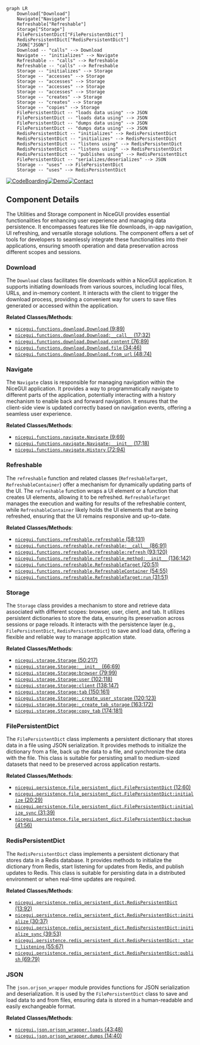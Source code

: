 ```mermaid
graph LR
    Download["Download"]
    Navigate["Navigate"]
    Refreshable["Refreshable"]
    Storage["Storage"]
    FilePersistentDict["FilePersistentDict"]
    RedisPersistentDict["RedisPersistentDict"]
    JSON["JSON"]
    Download -- "calls" --> Download
    Navigate -- "initializes" --> Navigate
    Refreshable -- "calls" --> Refreshable
    Refreshable -- "calls" --> Refreshable
    Storage -- "initializes" --> Storage
    Storage -- "accesses" --> Storage
    Storage -- "accesses" --> Storage
    Storage -- "accesses" --> Storage
    Storage -- "accesses" --> Storage
    Storage -- "creates" --> Storage
    Storage -- "creates" --> Storage
    Storage -- "copies" --> Storage
    FilePersistentDict -- "loads data using" --> JSON
    FilePersistentDict -- "loads data using" --> JSON
    FilePersistentDict -- "dumps data using" --> JSON
    FilePersistentDict -- "dumps data using" --> JSON
    RedisPersistentDict -- "initializes" --> RedisPersistentDict
    RedisPersistentDict -- "initializes" --> RedisPersistentDict
    RedisPersistentDict -- "listens using" --> RedisPersistentDict
    RedisPersistentDict -- "listens using" --> RedisPersistentDict
    RedisPersistentDict -- "publishes using" --> RedisPersistentDict
    FilePersistentDict -- "serializes/deserializes" --> JSON
    Storage -- "uses" --> FilePersistentDict
    Storage -- "uses" --> RedisPersistentDict
```
[![CodeBoarding](https://img.shields.io/badge/Generated%20by-CodeBoarding-9cf?style=flat-square)](https://github.com/CodeBoarding/CodeBoarding)[![Demo](https://img.shields.io/badge/Try%20our-Demo-blue?style=flat-square)](https://www.codeboarding.org/demo)[![Contact](https://img.shields.io/badge/Contact%20us%20-%20codeboarding@gmail.com-lightgrey?style=flat-square)](mailto:codeboarding@gmail.com)

## Component Details

The Utilities and Storage component in NiceGUI provides essential functionalities for enhancing user experience and managing data persistence. It encompasses features like file downloads, in-app navigation, UI refreshing, and versatile storage solutions. The component offers a set of tools for developers to seamlessly integrate these functionalities into their applications, ensuring smooth operation and data preservation across different scopes and sessions.

### Download
The `Download` class facilitates file downloads within a NiceGUI application. It supports initiating downloads from various sources, including local files, URLs, and in-memory content. It interacts with the client to trigger the download process, providing a convenient way for users to save files generated or accessed within the application.


**Related Classes/Methods**:

- <a href="https://github.com/zauberzeug/nicegui/blob/master/nicegui/functions/download.py#L9-L89" target="_blank" rel="noopener noreferrer">`nicegui.functions.download.Download` (9:89)</a>
- <a href="https://github.com/zauberzeug/nicegui/blob/master/nicegui/functions/download.py#L17-L32" target="_blank" rel="noopener noreferrer">`nicegui.functions.download.Download:__call__` (17:32)</a>
- <a href="https://github.com/zauberzeug/nicegui/blob/master/nicegui/functions/download.py#L76-L89" target="_blank" rel="noopener noreferrer">`nicegui.functions.download.Download.content` (76:89)</a>
- <a href="https://github.com/zauberzeug/nicegui/blob/master/nicegui/functions/download.py#L34-L46" target="_blank" rel="noopener noreferrer">`nicegui.functions.download.Download.file` (34:46)</a>
- <a href="https://github.com/zauberzeug/nicegui/blob/master/nicegui/functions/download.py#L48-L74" target="_blank" rel="noopener noreferrer">`nicegui.functions.download.Download.from_url` (48:74)</a>


### Navigate
The `Navigate` class is responsible for managing navigation within the NiceGUI application. It provides a way to programmatically navigate to different parts of the application, potentially interacting with a history mechanism to enable back and forward navigation. It ensures that the client-side view is updated correctly based on navigation events, offering a seamless user experience.


**Related Classes/Methods**:

- <a href="https://github.com/zauberzeug/nicegui/blob/master/nicegui/functions/navigate.py#L9-L69" target="_blank" rel="noopener noreferrer">`nicegui.functions.navigate.Navigate` (9:69)</a>
- <a href="https://github.com/zauberzeug/nicegui/blob/master/nicegui/functions/navigate.py#L17-L18" target="_blank" rel="noopener noreferrer">`nicegui.functions.navigate.Navigate:__init__` (17:18)</a>
- <a href="https://github.com/zauberzeug/nicegui/blob/master/nicegui/functions/navigate.py#L72-L94" target="_blank" rel="noopener noreferrer">`nicegui.functions.navigate.History` (72:94)</a>


### Refreshable
The `refreshable` function and related classes (`RefreshableTarget`, `RefreshableContainer`) offer a mechanism for dynamically updating parts of the UI. The `refreshable` function wraps a UI element or a function that creates UI elements, allowing it to be refreshed. `RefreshableTarget` manages the execution and waiting for results of the refreshable content, while `RefreshableContainer` likely holds the UI elements that are being refreshed, ensuring that the UI remains responsive and up-to-date.


**Related Classes/Methods**:

- <a href="https://github.com/zauberzeug/nicegui/blob/master/nicegui/functions/refreshable.py#L58-L131" target="_blank" rel="noopener noreferrer">`nicegui.functions.refreshable.refreshable` (58:131)</a>
- <a href="https://github.com/zauberzeug/nicegui/blob/master/nicegui/functions/refreshable.py#L86-L91" target="_blank" rel="noopener noreferrer">`nicegui.functions.refreshable.refreshable:__call__` (86:91)</a>
- <a href="https://github.com/zauberzeug/nicegui/blob/master/nicegui/functions/refreshable.py#L93-L120" target="_blank" rel="noopener noreferrer">`nicegui.functions.refreshable.refreshable:refresh` (93:120)</a>
- <a href="https://github.com/zauberzeug/nicegui/blob/master/nicegui/functions/refreshable.py#L136-L142" target="_blank" rel="noopener noreferrer">`nicegui.functions.refreshable.refreshable_method:__init__` (136:142)</a>
- <a href="https://github.com/zauberzeug/nicegui/blob/master/nicegui/functions/refreshable.py#L20-L51" target="_blank" rel="noopener noreferrer">`nicegui.functions.refreshable.RefreshableTarget` (20:51)</a>
- <a href="https://github.com/zauberzeug/nicegui/blob/master/nicegui/functions/refreshable.py#L54-L55" target="_blank" rel="noopener noreferrer">`nicegui.functions.refreshable.RefreshableContainer` (54:55)</a>
- <a href="https://github.com/zauberzeug/nicegui/blob/master/nicegui/functions/refreshable.py#L31-L51" target="_blank" rel="noopener noreferrer">`nicegui.functions.refreshable.RefreshableTarget:run` (31:51)</a>


### Storage
The `Storage` class provides a mechanism to store and retrieve data associated with different scopes: browser, user, client, and tab. It utilizes persistent dictionaries to store the data, ensuring its preservation across sessions or page reloads. It interacts with the persistence layer (e.g., `FilePersistentDict`, `RedisPersistentDict`) to save and load data, offering a flexible and reliable way to manage application state.


**Related Classes/Methods**:

- <a href="https://github.com/zauberzeug/nicegui/blob/master/nicegui/storage.py#L50-L217" target="_blank" rel="noopener noreferrer">`nicegui.storage.Storage` (50:217)</a>
- <a href="https://github.com/zauberzeug/nicegui/blob/master/nicegui/storage.py#L66-L69" target="_blank" rel="noopener noreferrer">`nicegui.storage.Storage:__init__` (66:69)</a>
- <a href="https://github.com/zauberzeug/nicegui/blob/master/nicegui/storage.py#L79-L99" target="_blank" rel="noopener noreferrer">`nicegui.storage.Storage:browser` (79:99)</a>
- <a href="https://github.com/zauberzeug/nicegui/blob/master/nicegui/storage.py#L102-L118" target="_blank" rel="noopener noreferrer">`nicegui.storage.Storage:user` (102:118)</a>
- <a href="https://github.com/zauberzeug/nicegui/blob/master/nicegui/storage.py#L138-L147" target="_blank" rel="noopener noreferrer">`nicegui.storage.Storage:client` (138:147)</a>
- <a href="https://github.com/zauberzeug/nicegui/blob/master/nicegui/storage.py#L150-L161" target="_blank" rel="noopener noreferrer">`nicegui.storage.Storage:tab` (150:161)</a>
- <a href="https://github.com/zauberzeug/nicegui/blob/master/nicegui/storage.py#L120-L123" target="_blank" rel="noopener noreferrer">`nicegui.storage.Storage:_create_user_storage` (120:123)</a>
- <a href="https://github.com/zauberzeug/nicegui/blob/master/nicegui/storage.py#L163-L172" target="_blank" rel="noopener noreferrer">`nicegui.storage.Storage:_create_tab_storage` (163:172)</a>
- <a href="https://github.com/zauberzeug/nicegui/blob/master/nicegui/storage.py#L174-L181" target="_blank" rel="noopener noreferrer">`nicegui.storage.Storage:copy_tab` (174:181)</a>


### FilePersistentDict
The `FilePersistentDict` class implements a persistent dictionary that stores data in a file using JSON serialization. It provides methods to initialize the dictionary from a file, back up the data to a file, and synchronize the data with the file. This class is suitable for persisting small to medium-sized datasets that need to be preserved across application restarts.


**Related Classes/Methods**:

- <a href="https://github.com/zauberzeug/nicegui/blob/master/nicegui/persistence/file_persistent_dict.py#L12-L60" target="_blank" rel="noopener noreferrer">`nicegui.persistence.file_persistent_dict.FilePersistentDict` (12:60)</a>
- <a href="https://github.com/zauberzeug/nicegui/blob/master/nicegui/persistence/file_persistent_dict.py#L20-L29" target="_blank" rel="noopener noreferrer">`nicegui.persistence.file_persistent_dict.FilePersistentDict:initialize` (20:29)</a>
- <a href="https://github.com/zauberzeug/nicegui/blob/master/nicegui/persistence/file_persistent_dict.py#L31-L39" target="_blank" rel="noopener noreferrer">`nicegui.persistence.file_persistent_dict.FilePersistentDict:initialize_sync` (31:39)</a>
- <a href="https://github.com/zauberzeug/nicegui/blob/master/nicegui/persistence/file_persistent_dict.py#L41-L56" target="_blank" rel="noopener noreferrer">`nicegui.persistence.file_persistent_dict.FilePersistentDict:backup` (41:56)</a>


### RedisPersistentDict
The `RedisPersistentDict` class implements a persistent dictionary that stores data in a Redis database. It provides methods to initialize the dictionary from Redis, start listening for updates from Redis, and publish updates to Redis. This class is suitable for persisting data in a distributed environment or when real-time updates are required.


**Related Classes/Methods**:

- <a href="https://github.com/zauberzeug/nicegui/blob/master/nicegui/persistence/redis_persistent_dict.py#L13-L92" target="_blank" rel="noopener noreferrer">`nicegui.persistence.redis_persistent_dict.RedisPersistentDict` (13:92)</a>
- <a href="https://github.com/zauberzeug/nicegui/blob/master/nicegui/persistence/redis_persistent_dict.py#L30-L37" target="_blank" rel="noopener noreferrer">`nicegui.persistence.redis_persistent_dict.RedisPersistentDict:initialize` (30:37)</a>
- <a href="https://github.com/zauberzeug/nicegui/blob/master/nicegui/persistence/redis_persistent_dict.py#L39-L53" target="_blank" rel="noopener noreferrer">`nicegui.persistence.redis_persistent_dict.RedisPersistentDict:initialize_sync` (39:53)</a>
- <a href="https://github.com/zauberzeug/nicegui/blob/master/nicegui/persistence/redis_persistent_dict.py#L55-L67" target="_blank" rel="noopener noreferrer">`nicegui.persistence.redis_persistent_dict.RedisPersistentDict:_start_listening` (55:67)</a>
- <a href="https://github.com/zauberzeug/nicegui/blob/master/nicegui/persistence/redis_persistent_dict.py#L69-L79" target="_blank" rel="noopener noreferrer">`nicegui.persistence.redis_persistent_dict.RedisPersistentDict:publish` (69:79)</a>


### JSON
The `json.orjson_wrapper` module provides functions for JSON serialization and deserialization. It is used by the `FilePersistentDict` class to save and load data to and from files, ensuring data is stored in a human-readable and easily exchangeable format.


**Related Classes/Methods**:

- <a href="https://github.com/zauberzeug/nicegui/blob/master/nicegui/json/orjson_wrapper.py#L43-L48" target="_blank" rel="noopener noreferrer">`nicegui.json.orjson_wrapper.loads` (43:48)</a>
- <a href="https://github.com/zauberzeug/nicegui/blob/master/nicegui/json/orjson_wrapper.py#L14-L40" target="_blank" rel="noopener noreferrer">`nicegui.json.orjson_wrapper.dumps` (14:40)</a>